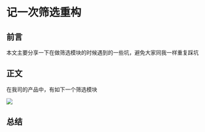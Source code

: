 # 记一次筛选重构

## 前言

本文主要分享一下在做筛选模块的时候遇到的一些坑，避免大家同我一样重复踩坑


## 正文
在我司的产品中，有如下一个筛选模块

![](https://github.com/huangboju/FormView/blob/master/Resource/Screen%20Shot%202019-05-01%20at%203.30.39%20PM.png?raw=true) 


## 总结

